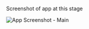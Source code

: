 Screenshot of app at this stage

![App Screenshot - Main](https://cloud.githubusercontent.com/assets/2644727/12804034/28d36dc0-cae7-11e5-9091-947a2d65276e.png)
